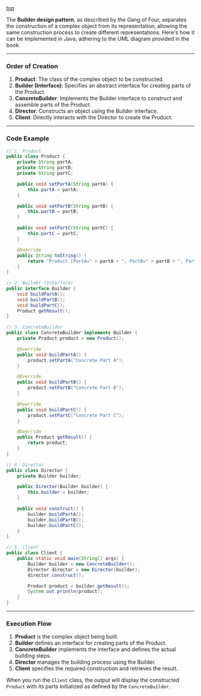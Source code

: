 [top](../README.md)

The **Builder design pattern**, as described by the Gang of Four, separates the construction of a complex object from its representation, allowing the same construction process to create different representations. Here's how it can be implemented in Java, adhering to the UML diagram provided in the book:

---

### Order of Creation
1. **Product**: The class of the complex object to be constructed.
2. **Builder (Interface)**: Specifies an abstract interface for creating parts of the Product.
3. **ConcreteBuilder**: Implements the Builder interface to construct and assemble parts of the Product.
4. **Director**: Constructs an object using the Builder interface.
5. **Client**: Directly interacts with the Director to create the Product.

---

### Code Example

```java
// 1. Product
public class Product {
    private String partA;
    private String partB;
    private String partC;

    public void setPartA(String partA) {
        this.partA = partA;
    }

    public void setPartB(String partB) {
        this.partB = partB;
    }

    public void setPartC(String partC) {
        this.partC = partC;
    }

    @Override
    public String toString() {
        return "Product [PartA=" + partA + ", PartB=" + partB + ", PartC=" + partC + "]";
    }
}

// 2. Builder (Interface)
public interface Builder {
    void buildPartA();
    void buildPartB();
    void buildPartC();
    Product getResult();
}

// 3. ConcreteBuilder
public class ConcreteBuilder implements Builder {
    private Product product = new Product();

    @Override
    public void buildPartA() {
        product.setPartA("Concrete Part A");
    }

    @Override
    public void buildPartB() {
        product.setPartB("Concrete Part B");
    }

    @Override
    public void buildPartC() {
        product.setPartC("Concrete Part C");
    }

    @Override
    public Product getResult() {
        return product;
    }
}

// 4. Director
public class Director {
    private Builder builder;

    public Director(Builder builder) {
        this.builder = builder;
    }

    public void construct() {
        builder.buildPartA();
        builder.buildPartB();
        builder.buildPartC();
    }
}

// 5. Client
public class Client {
    public static void main(String[] args) {
        Builder builder = new ConcreteBuilder();
        Director director = new Director(builder);
        director.construct();

        Product product = builder.getResult();
        System.out.println(product);
    }
}
```

---

### Execution Flow
1. **Product** is the complex object being built.
2. **Builder** defines an interface for creating parts of the Product.
3. **ConcreteBuilder** implements the interface and defines the actual building steps.
4. **Director** manages the building process using the Builder.
5. **Client** specifies the required construction and retrieves the result.

When you run the `Client` class, the output will display the constructed `Product` with its parts initialized as defined by the `ConcreteBuilder`.

